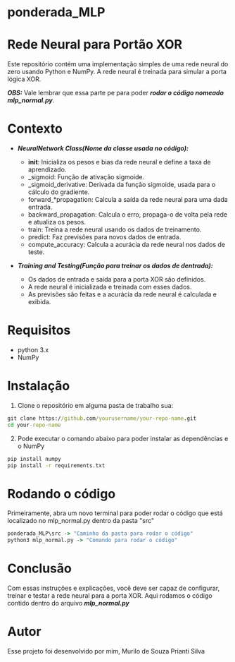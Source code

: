 # ponderada_MLP

# Rede Neural para Portão XOR

Este repositório contém uma implementação simples de uma rede neural do zero usando Python e NumPy. A rede neural é treinada para simular a porta lógica XOR.

***OBS:*** Vale lembrar que essa parte pe para poder ***rodar o código nomeado mlp_normal.py***.

# Contexto

* ***NeuralNetwork Class(Nome da classe usada no código):***
    * __init__: Inicializa os pesos e bias da rede neural e define a taxa de aprendizado.
    * _sigmoid: Função de ativação sigmoide.
    * _sigmoid_derivative: Derivada da função sigmoide, usada para o cálculo do gradiente.
    * forward_*propagation: Calcula a saída da rede neural para uma dada entrada.
    * backward_propagation: Calcula o erro, propaga-o de volta pela rede e atualiza os pesos.
    * train: Treina a rede neural usando os dados de treinamento.
    * predict: Faz previsões para novos dados de entrada.
    * compute_accuracy: Calcula a acurácia da rede neural nos dados de teste.

* ***Training and Testing(Função para treinar os dados de dentrada):***
    * Os dados de entrada e saída para a porta XOR são definidos.
    * A rede neural é inicializada e treinada com esses dados.
    * As previsões são feitas e a acurácia da rede neural é calculada e exibida.

# Requisitos
* python 3.x
* NumPy

# Instalação

1. Clone o repositório em alguma pasta de trabalho sua:
```cmd
git clone https://github.com/yourusername/your-repo-name.git
cd your-repo-name
```

2. Pode executar o comando abaixo para poder instalar as dependências e o NumPy
```cmd
pip install numpy
pip install -r requirements.txt
```

# Rodando o código
Primeiramente, abra um novo terminal para poder rodar o código que está localizado no mlp_normal.py dentro da pasta "src"
```cmd
ponderada_MLP\src -> "Caminho da pasta para rodar o código"
python3 mlp_normal.py -> "Comando para rodar o código"
```

# Conclusão
Com essas instruções e explicações, você deve ser capaz de configurar, treinar e testar a rede neural para a porta XOR.
Aqui rodamos o código contido dentro do arquivo ***mlp_normal.py***




















# Autor

Esse projeto foi desenvolvido por mim, Murilo de Souza Prianti Silva